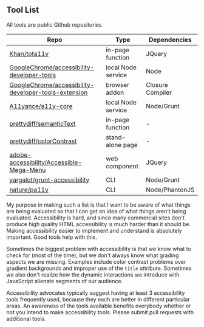 Tool List
---

All tools are public Github repositories

Repo                                                                                                                           |Type              |Dependencies
-------------------------------------------------------------------------------------------------------------------------------|------------------|----------------
[Khan/tota11y](https://github.com/Khan/tota11y)                                                                                |in-page function  |JQuery
[GoogleChrome/accessibility-developer-tools](https://github.com/GoogleChrome/accessibility-developer-tools)                    |local Node service|Node
[GoogleChrome/accessibility-developer-tools-extension](https://github.com/GoogleChrome/accessibility-developer-tools-extension)|browser addon     |Closure Compiler
[A11yance/a11y-core](https://github.com/A11yance/a11y-core)                                                                    |local Node service|Node/Grunt
[prettydiff/semanticText](https://github.com/prettydiff/semanticText)                                                          |in-page function  |-
[prettydiff/colorContrast](https://github.com/prettydiff/colorContrast)                                                        |stand-alone page  |-
[adobe-accessibility/Accessible-Mega-Menu](https://github.com/adobe-accessibility/Accessible-Mega-Menu)                        |web component     |JQuery
[yargalot/grunt-accessibility](https://github.com/yargalot/grunt-accessibility)                                                |CLI               |Node/Grunt
[nature/pa11y](https://github.com/nature/pa11y)                                                                                |CLI               |Node/PhantonJS

My purpose in making such a list is that I want to be aware of what things are being evaluated so that I can get an idea of what things aren't being evaluated.  Accessibility is hard, and since many commercial sites don't produce high quality HTML accessibility is much harder than it should be.  Making accessibility easier to implement and understand is absolutely important.  Good tools help with this.

Sometimes the biggest problem with accessibility is that we know what to check for (most of the time), but we don't always know what grading aspects we are missing.  Examples include color contrast problems over gradient backgrounds and improper use of the `title` attribute.  Sometimes we also don't realize how the dynamic interactions we introduce with JavaScript alienate segments of our audience.

Accessibility advocates typically suggest having at least 3 accessibility tools frequently used, because they each are better in different particular areas.  An awareness of the tools available benefits everybody whether or not you intend to make accessibility tools.  Please submit pull requests with additional tools.
